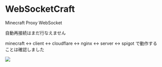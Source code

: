 # WebSocketCraft

Minecraft Proxy WebSocket

自動再接続はまだ行なえません

minecraft <-> client <-> cloudflare <-> nginx <-> server <-> spigot
で動作することは確認しました

[![](http://img.youtube.com/vi/gXp9SDI2Abs/0.jpg)](http://www.youtube.com/watch?v=gXp9SDI2Abs "")

